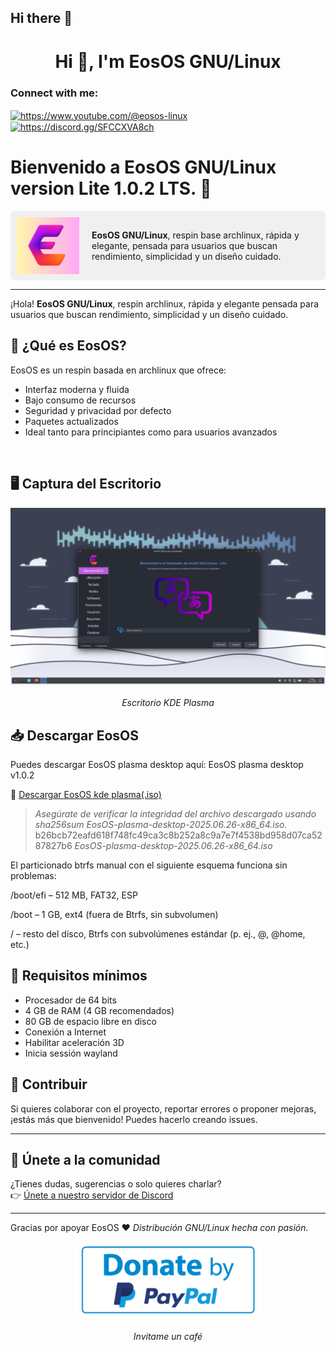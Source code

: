 ## Hi there 👋

<h1 align="center">Hi 👋, I'm EosOS GNU/Linux</h1>

<h3 align="left">Connect with me:</h3>
<p align="left">
<a href="https://www.youtube.com/@EosOS-Linux" target="blank"><img align="center" src="https://raw.githubusercontent.com/rahuldkjain/github-profile-readme-generator/master/src/images/icons/Social/youtube.svg" alt="https://www.youtube.com/@eosos-linux" height="30" width="40" /></a>
<a href="https://discord.gg/https://discord.gg/SFCCXVA8ch" target="blank"><img align="center" src="https://raw.githubusercontent.com/rahuldkjain/github-profile-readme-generator/master/src/images/icons/Social/discord.svg" alt="https://discord.gg/SFCCXVA8ch" height="30" width="40" /></a>
</p>


# Bienvenido a EosOS GNU/Linux version Lite 1.0.2 LTS. 🚀

<div style="background-color: #f0f0f0; padding: 10px; border-radius: 8px; display: flex; align-items: center;">

  <img src="https://github.com/eososlinux/Gr-fica/blob/main/500x500.png" alt="EosOS Logo" width="100" style="margin-right: 20px;"/>

  <div>
    <p><strong>EosOS GNU/Linux</strong>, respin base archlinux, rápida y elegante, pensada para usuarios que buscan rendimiento, simplicidad y un diseño cuidado.</p>
  </div>

</div>

---

¡Hola! **EosOS GNU/Linux**, respin archlinux, rápida y elegante pensada para usuarios que buscan rendimiento, simplicidad y un diseño cuidado.

## 🌟 ¿Qué es EosOS?

EosOS es un respin basada en archlinux que ofrece:
- Interfaz moderna y fluida
- Bajo consumo de recursos
- Seguridad y privacidad por defecto
- Paquetes actualizados
- Ideal tanto para principiantes como para usuarios avanzados

<br>

## 🖥️ Captura del Escritorio

<p align="center">
  <img src="https://github.com/eososlinux/Gr-fica/blob/main/EosOS-plasma-descktop.png" alt="Escritorio KDE de EosOS" width="1000"/>
  <br/><br/>
  <i>Escritorio KDE Plasma</i>
</p>


## 📥 Descargar EosOS 

Puedes descargar EosOS plasma desktop aquí:
EosOS plasma desktop v1.0.2

🔗 [Descargar EosOS kde plasma(.iso)](https://drive.google.com/file/d/1ReaIxGbM7bUcvPehicN_f72Ygekn0BOQ/view?usp=drive_link)

> *Asegúrate de verificar la integridad del archivo descargado usando sha256sum EosOS-plasma-desktop-2025.06.26-x86_64.iso.*
> b26bcb72eafd618f748fc49ca3c8b252a8c9a7e7f4538bd958d07ca5287827b6 *EosOS-plasma-desktop-2025.06.26-x86_64.iso*

El particionado btrfs manual con el siguiente esquema funciona sin problemas:

/boot/efi – 512 MB, FAT32, ESP

/boot – 1 GB, ext4 (fuera de Btrfs, sin subvolumen)

/ – resto del disco, Btrfs con subvolúmenes estándar (p. ej., @, @home, etc.)

## 🧩 Requisitos mínimos

- Procesador de 64 bits
- 4 GB de RAM (4 GB recomendados)
- 80 GB de espacio libre en disco
- Conexión a Internet
- Habilitar aceleración 3D
- Inicia sessión wayland

## 🤝 Contribuir

Si quieres colaborar con el proyecto, reportar errores o proponer mejoras, ¡estás más que bienvenido! Puedes hacerlo creando issues.

---

## 📣 Únete a la comunidad

¿Tienes dudas, sugerencias o solo quieres charlar?  
👉 [Únete a nuestro servidor de Discord](https://discord.gg/SFCCXVA8ch)

---

Gracias por apoyar EosOS ❤️
*Distribución GNU/Linux hecha con pasión.*

<p align="center">
  <a href="https://paypal.me/eososlinux?country.x=AR&locale.x=es_XC" target="_blank">
    <img src="https://github.com/eososlinux/Gr-fica/blob/main/pp.png" alt="Gracias por apoyar EosOS ❤️" />
  </a>
  <br/><br/>
  <i>Invitame un café</i>
</p>

